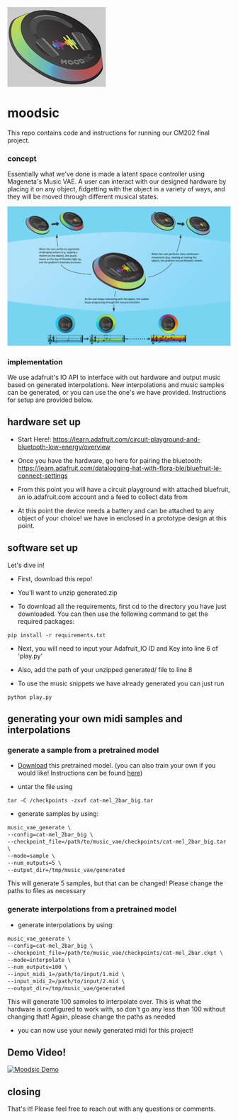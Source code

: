 ![Alt](/design_folder/design.png "concept of look")

# moodsic

This repo contains code and instructions for running our CM202 final project. 

### concept 

Essentially what we've done is made a latent space controller using Mageneta's Music VAE. A user can interact with our designed hardware by placing it on any object, fidgetting with the object in a variety of ways, and they will be moved through different musical states. 

![Alt](/design_folder/interaction_design.png "design concept")

### implementation 

We use adafruit's IO API to interface with out hardware and output music based on generated interpolations. New interpolations and music samples can be generated, or you can use the one's we have provided. Instructions for setup are provided below. 

## hardware set up 

 - Start Here!: https://learn.adafruit.com/circuit-playground-and-bluetooth-low-energy/overview
 
 - Once you have the hardware, go here for pairing the bluetooth: https://learn.adafruit.com/datalogging-hat-with-flora-ble/bluefruit-le-connect-settings
 
 - From this point you will have a circuit playground with attached bluefruit, an io.adafruit.com account and a feed to collect data from
 
 - At this point the device needs a battery and can be attached to any object of your choice! we have in enclosed in a prototype design at this point.


## software set up 

Let's dive in! 

 - First, download this repo! 

 - You'll want to unzip generated.zip
 
 - To download all the requirements, first cd to the directory you have just downloaded. You can then use the following command to get the required packages: 
 
 ```
 pip install -r requirements.txt
 ```
 
 - Next, you will need to input your Adafruit_IO ID and Key into line 6 of 'play.py'
 
 - Also, add the path of your unzipped generated/ file to line 8
 
 - To use the music snippets we have already generated you can just run 
 
 ```
 python play.py 
 ```
 
 ## generating your own midi samples and interpolations
 
 ### generate a sample from a pretrained model 
 - [Download](https://storage.googleapis.com/magentadata/models/music_vae/checkpoints/cat-mel_2bar_big.tar) this pretrained model. (you can also train your own if you would like! Instructions can be found [here]( https://github.com/tensorflow/magenta/tree/master/magenta/models/music_vae))
 
 - untar the file using 
 ```
 tar -C /checkpoints -zxvf cat-mel_2bar_big.tar
 ```
 
 - generate samples by using: 
 ```
 music_vae_generate \
--config=cat-mel_2bar_big \
--checkpoint_file=/path/to/music_vae/checkpoints/cat-mel_2bar_big.tar \
--mode=sample \
--num_outputs=5 \
--output_dir=/tmp/music_vae/generated
```
This will generate 5 samples, but that can be changed! Please change the paths to files as necessary

### generate interpolations from a pretrained model 

- generate interpolations by using:
```
music_vae_generate \
--config=cat-mel_2bar_big \
--checkpoint_file=/path/to/music_vae/checkpoints/cat-mel_2bar.ckpt \
--mode=interpolate \
--num_outputs=100 \
--input_midi_1=/path/to/input/1.mid \
--input_midi_2=/path/to/input/2.mid \
--output_dir=/tmp/music_vae/generated
```
This will generate 100 samoles to interpolate over. This is what the hardware is configured to work with, so don't go any less than 100 without changing that! Again, please change the paths as needed

- you can now use your newly generated midi for this project! 

## Demo Video!

[![Moodsic Demo](https://img.youtube.com/vi/N6x-xMmdZ1g/0.jpg)](https://youtu.be/N6x-xMmdZ1g "Moodsic Demo")

## closing 
That's it! Please feel free to reach out with any questions or comments. 


